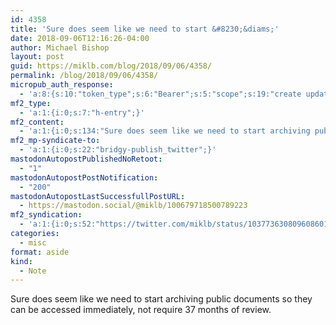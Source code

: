 ```yaml
---
id: 4358
title: 'Sure does seem like we need to start &#8230;&diams;'
date: 2018-09-06T12:16:26-04:00
author: Michael Bishop
layout: post
guid: https://miklb.com/blog/2018/09/06/4358/
permalink: /blog/2018/09/06/4358/
micropub_auth_response:
  - 'a:8:{s:10:"token_type";s:6:"Bearer";s:5:"scope";s:19:"create update media";s:2:"me";s:18:"https://miklb.com/";s:9:"issued_by";s:45:"https://miklb.com/wp-json/indieauth/1.0/token";s:9:"client_id";s:21:"https://quill.p3k.io/";s:9:"issued_at";i:1536208884;s:4:"user";i:1;s:13:"last_accessed";i:1536250586;}'
mf2_type:
  - 'a:1:{i:0;s:7:"h-entry";}'
mf2_content:
  - 'a:1:{i:0;s:134:"Sure does seem like we need to start archiving public documents so they can be accessed immediately, not require 37 months of review. ";}'
mf2_mp-syndicate-to:
  - 'a:1:{i:0;s:22:"bridgy-publish_twitter";}'
mastodonAutopostPublishedNoRetoot:
  - "1"
mastodonAutopostPostNotification:
  - "200"
mastodonAutopostLastSuccessfullPostURL:
  - https://mastodon.social/@miklb/100679718500789223
mf2_syndication:
  - 'a:1:{i:0;s:52:"https://twitter.com/miklb/status/1037736308096086018";}'
categories:
  - misc
format: aside
kind:
  - Note
---
```

Sure does seem like we need to start archiving public documents so they can be accessed immediately, not require 37 months of review. 
